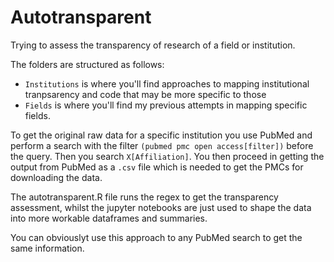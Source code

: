 # Autotransparent

Trying to assess the transparency of research of a field or institution.

The folders are structured as follows:
- `Institutions` is where you'll find approaches to mapping institutional tranpsarency and code that may be more specific to those
- `Fields` is where you'll find my previous attempts in mapping specific fields.

To get the original raw data for a specific institution you use PubMed and perform a search with the filter `(pubmed pmc open access[filter])` before the query. Then you search `X[Affiliation]`. You then proceed in getting the output from PubMed as a `.csv` file which is needed to get the PMCs for downloading the data.

The autotransparent.R file runs the regex to get the transparency assessment, whilst the jupyter notebooks are just used to shape the data into more workable dataframes and summaries.

You can obviouslyt use this approach to any PubMed search to get the same information.




 
